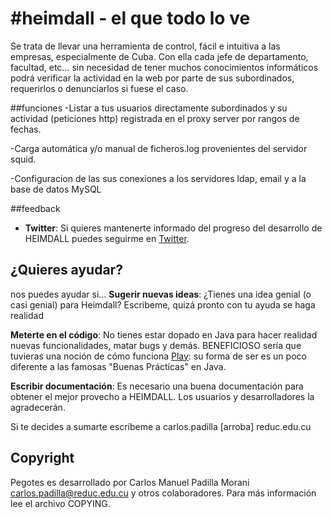 #heimdall - el que todo lo ve
========
Se trata de llevar una herramienta de control, fácil e intuitiva a las empresas, especialmente de Cuba. Con ella cada jefe de departamento, facultad, etc… sin necesidad de tener muchos conocimientos informáticos podrá verificar la actividad en la web por parte de sus subordinados, requerirlos o denunciarlos si fuese el caso.

##funciones
-Listar a tus usuarios directamente subordinados y su actividad (peticiones http) registrada en el proxy server por rangos de fechas.

-Carga automática y/o manual de ficheros.log provenientes del servidor squid.

-Configuracion de las sus conexiones a los servidores ldap, email y a la base de datos MySQL

##feedback
- **Twitter**: Si quieres mantenerte informado del progreso del desarrollo de HEIMDALL puedes seguirme en [Twitter](https://twitter.com/heimdall_system).

##  ¿Quieres ayudar?
nos puedes ayudar si...
**Sugerir nuevas ideas**: ¿Tienes una idea genial (o casi genial) para Heimdall? Escribeme, quizá pronto con tu ayuda se haga realidad

**Meterte en el código**: No tienes estar dopado en Java para hacer realidad nuevas funcionalidades, matar bugs y demás. BENEFICIOSO sería que  tuvieras una noción de cómo funciona [Play](http://www.playframework.org): su forma de ser es un poco diferente a las famosas "Buenas Prácticas" en Java.

**Escribir documentación**: Es necesario una buena documentación para obtener el mejor provecho a HEIMDALL. Los usuarios y desarrolladores la agradecerán.

Si te decides a sumarte escríbeme a carlos.padilla [arroba] reduc.edu.cu

## Copyright

Pegotes es desarrollado por Carlos Manuel Padilla Morani <carlos.padilla@reduc.edu.cu> y otros colaboradores. Para más información lee el archivo COPYING.
